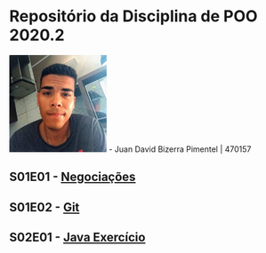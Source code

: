 # Repositório da Disciplina de POO 2020.2
<img src="foto.jpg" width="175">
- Juan David Bizerra Pimentel | 470157

## S01E01 - [Negociações](Projeto_01_Inicio)
## S01E02 - [Git](Projeto_01_Inicio)

## S02E01 - [Java Exercício](Projeto_02_Java)